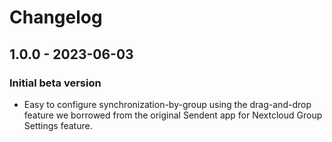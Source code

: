 # Changelog

## 1.0.0 - 2023-06-03

### Initial beta version

- Easy to configure synchronization-by-group using the drag-and-drop feature we borrowed from the original Sendent app for Nextcloud Group Settings feature.
